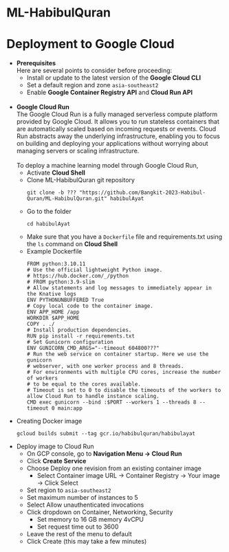 # ML-HabibulQuran

# Deployment to Google Cloud
  * **Prerequisites** 
    <br>
    Here are several points to consider before proceeding:
    * Install or update to the latest version of the **Google Cloud CLI**
    * Set a default region and zone `asia-southeast2`
    * Enable **Google Container Registry API** and **Cloud Run API** 
      <br><br>
  * **Google Cloud Run**
    <br>
The Google Cloud Run is a fully managed serverless compute platform provided by Google Cloud. It allows you to run stateless containers that are automatically scaled based on incoming requests or events. Cloud Run abstracts away the underlying infrastructure, enabling you to focus on building and deploying your applications without worrying about managing servers or scaling infrastructure.
    <br><br>
    To deploy a machine learning model through Google Cloud Run,
    * Activate **Cloud Shell**
    * Clone ML-HabibulQuran git repository
      ````
      git clone -b ??? "https://github.com/Bangkit-2023-Habibul-Quran/ML-HabibulQuran.git" habibulAyat
      ````
    * Go to the  folder
      ````
      cd habibulAyat
      ````
    * Make sure that you have a `Dockerfile` file and requirements.txt using the `ls` command on **Cloud Shell**
    * Example Dockerfile
      ````
      FROM python:3.10.11
      # Use the official lightweight Python image.
      # https://hub.docker.com/_/python
      # FROM python:3.9-slim
      # Allow statements and log messages to immediately appear in the Knative logs
      ENV PYTHONUNBUFFERED True
      # Copy local code to the container image.
      ENV APP_HOME /app
      WORKDIR $APP_HOME
      COPY . ./
      # Install production dependencies.
      RUN pip install -r requirements.txt
      # Set Gunicorn configuration
      ENV GUNICORN_CMD_ARGS="--timeout 604800???"
      # Run the web service on container startup. Here we use the gunicorn
      # webserver, with one worker process and 8 threads.
      # For environments with multiple CPU cores, increase the number of workers
      # to be equal to the cores available.
      # Timeout is set to 0 to disable the timeouts of the workers to allow Cloud Run to handle instance scaling.
      CMD exec gunicorn --bind :$PORT --workers 1 --threads 8 --timeout 0 main:app
      ````
   * Creating Docker image
      ```
      gcloud builds submit --tag gcr.io/habibulquran/habibulayat
      ```
   * Deploy image to Cloud Run
     * On GCP console, go to **Navigation Menu -> Cloud Run**
     * Click **Create Service** 
     * Choose Deploy one revision from an existing container image
       * Select Container image URL -> Container Registry -> Your image -> Click Select
     * Set region to `asia-southeast2`
     * Set maximum number of instances to 5
     * Select Allow unauthenticated invocations
     * Click dropdown on Container, Networking, Security
       * Set memory to 16 GB memory 4vCPU
       * Set request time out to 3600
     * Leave the rest of the menu to default
     * Click Create (this may take a few minutes)
